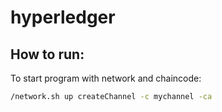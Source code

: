# hyperledger

<!-- organizations/fabric-ca/econfly  
fabric-ca-server start -b admin:adminpw --cfg.affiliations.allowremove --cfg.identities.allowremove -->

## How to run:

To start program with network and chaincode:
```bash
/network.sh up createChannel -c mychannel -ca
```